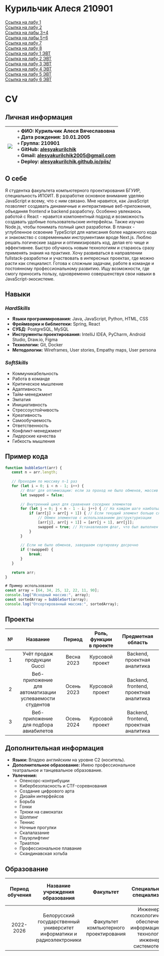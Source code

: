 <h1>Курильчик Алеся 210901</h1>


<a href="https://alesyakurilchik.github.io/piis/lab1/index.html">Ссылка на лабу 1</a>
<br><a href="https://alesyakurilchik.github.io/piis/lab2/index.html">Ссылка на лабу 2</a>
<br><a href="https://alesyakurilchik.github.io/piis/lab3/index.html">Ссылка на лабы 3+4</a>
<br><a href="https://alesyakurilchik.github.io/piis/PIIS_lab_56/lab5.html">Ссылка на лабы 5+6</a>
<br><a href="https://alesyakurilchik.github.io/piis/LABA_7_PIIC/index.html">Ссылка на лабу 7</a>
<br><a href="https://alesyakurilchik.github.io/piis/LABA_7_PIIC/index_with_cavas.html">Ссылка на лабу 8</a>
<br><a href="https://alesyakurilchik.github.io/piis/Laba_1_AVT/index.html">Ссылка на лабу 1 ЭВТ</a>
<br><a href="https://alesyakurilchik.github.io/piis/Laba_2/6_lab_EVT.html">Ссылка на лабу 2 ЭВТ</a>
<br><a href="https://alesyakurilchik.github.io/piis/Laba_3/EVT_lab7.html">Ссылка на лабу 3 ЭВТ</a>
<br><a href="https://alesyakurilchik.github.io/piis/Laba_4/EVT_lab8.html">Ссылка на лабу 4 ЭВТ</a>
<br><a href="https://alesyakurilchik.github.io/piis/Laba_5/EVT_lab9.html">Ссылка на лабу 5 ЭВТ</a>
<br><a href="https://alesyakurilchik.github.io/piis/Laba_6/index.html">Ссылка на лабу 6 ЭВТ</a>

# CV
## Личная информация

|![](https://github.com/alesyakurilchik/piis/blob/main/Я%201.png)|◦ ФИО: Курильчик Алеся Вячеславовна <br> ◦ Дата рождения: 10.01.2005 <br> ◦ Группа: 210901 <br> ◦ GitHub: [alesyakurilchik](https://github.com/alesyakurilchik/ "Перейти по ссылке") <br> ◦ Gmail: alesyakurilchik2005@gmail.com <br> ◦ Deploy: [alesyakurilchik.github.io/piis/](https://alesyakurilchik.github.io/ "Перейти по ссылке")|
|:---|:---|

## О себе
Я студентка факультета компьютерного проектирования БГУИР, специальность ИПОИТ. В разработке основное внимание уделяю JavaScript и всему, что с ним связано. Мне нравится, как JavaScript позволяет создавать динамичные и интерактивные веб-приложения, объединяя frontend и backend разработку. Особенно увлекаюсь работой с React - нравится компонентный подход и возможность создавать удобные пользовательские интерфейсы. Также изучаю Node.js, чтобы понимать полный цикл разработки. В планах - углубленное освоение TypeScript для написания более надежного кода и знакомство с современными инструментами вроде Next.js. Люблю решать логические задачи и оптимизировать код, делая его чище и эффективнее. Быстро обучаюсь новым технологиям и стараюсь сразу применять знания на практике. Хочу развиваться в направлении fullstack-разработки и участвовать в интересных проектах, где можно расти как специалист. Готова к сложным задачам, работе в команде и постоянному профессиональному развитию. Ищу возможности, где смогу приносить пользу, одновременно совершенствуя свои навыки в JavaScript-экосистеме.

## Навыки
### *HardSkills*
+ **Языки программирования:** Java, JavaScript, Python, HTML, CSS
+ **Фреймворки и библиотеки:** Spring, React
+ **СУБД:** PostgreSQL, MySQL
+ **Инструменты проектирования:** IntelliJ IDEA, PyCharm, Android Studio, Draw.io, Figma 
+ **Технологии:** Git, Docker 
+ **Методологии:** Wireframes, User stories, Empathy maps, User persona

### *SoftSkills*
+ Коммуникабельность
+ Работа в команде
+ Критическое мышление 
+ Адаптивность 
+ Тайм-менеджмент
+ Эмпатия
+ Инициативность
+ Стрессоустойчивость
+ Креативность
+ Самообучаемость
+ Ответственность
+ Конфликт-менеджмент
+ Лидерские качества
+ Гибкость мышления

 ## Пример кода
 ```JavaScript
function bubbleSort(arr) {
    const n = arr.length;
    
    // Проходим по массиву n-1 раз
    for (let i = 0; i < n - 1; i++) {
        // Флаг для оптимизации: если за проход не было обменов, массив уже отсортирован
        let swapped = false;
        
        // Внутренний цикл для сравнения соседних элементов
        for (let j = 0; j < n - 1 - i; j++) { // На каждом шаге наибольший элемент "всплывает" в конец
            if (arr[j] > arr[j + 1]) { // Если текущий элемент больше следующего, меняем их местами
                // Обмен элементов с использованием деструктуризации
                [arr[j], arr[j + 1]] = [arr[j + 1], arr[j]];
                swapped = true; // Устанавливаем флаг, что был выполнен обмен
            }
        }
        
        // Если не было обменов, завершаем сортировку досрочно
        if (!swapped) {
            break;
        }
    }
    
    return arr;
}

# Пример использования
const array = [64, 34, 25, 12, 22, 11, 90];
console.log("Исходный массив:", array);
const sortedArray = bubbleSort(array);
console.log("Отсортированный массив:", sortedArray);
```

## Проекты
|№|Название|Период|Роль, функции <br> в проекте|Предметная область|
|:---:|:---:|:---:|:---:|:---:|
|1|Учёт продаж <br> продукции Gucci |Весна 2023|Курсовой проект|Backend, проектная аналитика|
|2|Веб-приложение <br> для автоматизации <br> успеваемости студентов |Осень 2023|Курсовой проект|Backend, frontend, <br> проектная аналитика|
|3|Веб-приложение <br> для подбора авиабилетов |Осень 2024|Курсовой проект|Backend, frontend, <br> проектная аналитика|

## Дополнительная информация
+ **Языки:** Владею английским на уровне C2 (носитель). 
+ **Дополнительное образование:** Имею профессиональное театральное и танцевальное образование. 
+ **Увлечения:**
  - Опенсорс-контрибуции 
  - Кибербезопасность и CTF-соревнования
  - Создание цифрового арта
  - Дизайн интерфейсов
  - Борьба
  - Гонки
  - Трюки на самокатах
  - Шоппинг
  - Теннис
  - Ночные прогулки
  - Скалалазание
  - Пауэрлифтинг
  - Триатлон
  - Профессиональное плавание
  - Скандинавская хотьба
    
## Образование
|Период обучения|Название <br> учреждения <br> образования|Факультет|Специальность, <br> специализация|Средний <br> балл <br> последней <br> сессии|Форма обучения|
|:---:|:---:|:---:|:---:|:---:|:---:|
|2022-2026|Белорусский <br> государственный <br> университет <br> информатики и <br> радиоэлектроники|Факультет <br> компьютерного <br> проектирования |Инженерно <br> психологическое <br> обеспечение <br> информационных <br> технологий, <br> инженер-системотехник|10.99|Очная|
